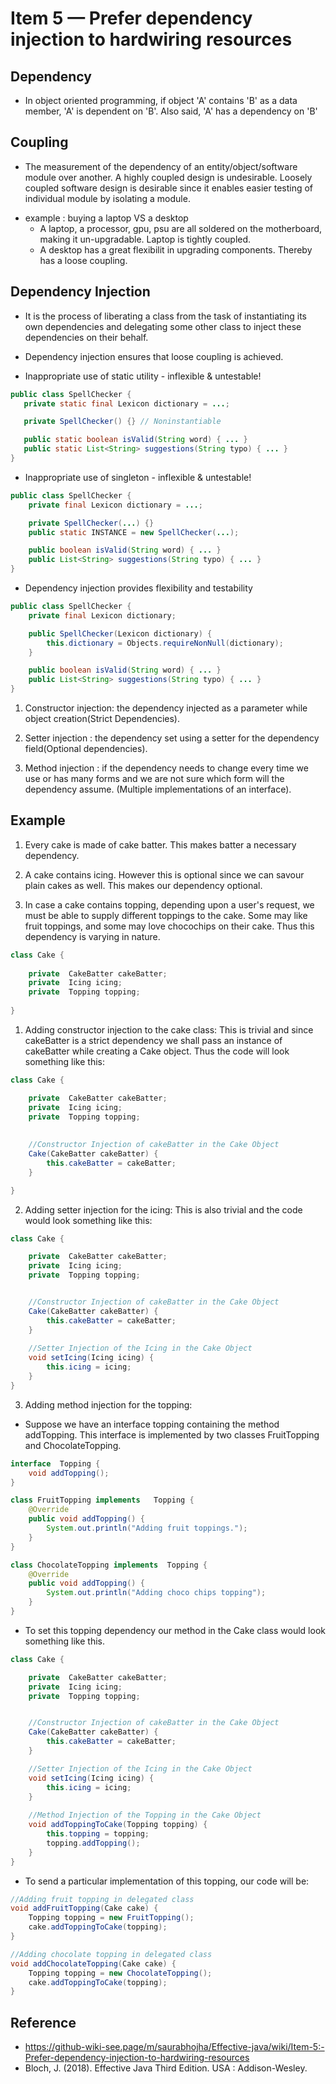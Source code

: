 # Item 5 — Prefer dependency injection to hardwiring resources

## Dependency


 - In object oriented programming, if object 'A' contains 'B' as a data member, 'A' is dependent on 'B'. Also said, 'A' has a dependency on 'B'






## Coupling


 - The measurement of the dependency of an entity/object/software module over another. 
 A highly coupled design is undesirable. Loosely coupled software design is desirable since it enables easier testing of individual module by isolating a module.


 * example : buying a laptop VS a desktop
    - A laptop, a processor, gpu, psu are all soldered on the motherboard, making it un-upgradable. Laptop is tightly coupled.
    - A desktop has a great flexibilit in upgrading components. Thereby has a loose coupling.




## Dependency Injection


 - It is the process of liberating a class from the task of instantiating its own dependencies and delegating some other class to inject these dependencies on their behalf. 
 
 
 - Dependency injection ensures that loose coupling is achieved.




- Inappropriate use of static utility - inflexible & untestable!


 ```Java
public class SpellChecker {
    private static final Lexicon dictionary = ...;

    private SpellChecker() {} // Noninstantiable

    public static boolean isValid(String word) { ... }
    public static List<String> suggestions(String typo) { ... }
}
```




-  Inappropriate use of singleton - inflexible & untestable!


```Java
public class SpellChecker {
    private final Lexicon dictionary = ...;

    private SpellChecker(...) {}
    public static INSTANCE = new SpellChecker(...);

    public boolean isValid(String word) { ... }
    public List<String> suggestions(String typo) { ... }
}
```




- Dependency injection provides flexibility and testability


```Java
public class SpellChecker {
    private final Lexicon dictionary;

    public SpellChecker(Lexicon dictionary) {
        this.dictionary = Objects.requireNonNull(dictionary);
    }

    public boolean isValid(String word) { ... }
    public List<String> suggestions(String typo) { ... }
}
```




  1. Constructor injection: the dependency injected as a parameter while object creation(Strict Dependencies).


  2. Setter injection : the dependency set using a setter for the dependency field(Optional dependencies).


  3. Method injection : if the dependency needs to change every time we use or has many forms and we are not sure which form will the dependency assume. (Multiple implementations of an interface).




## Example


1. Every cake is made of cake batter. This makes batter a necessary dependency.


2. A cake contains icing. However this is optional since we can savour plain cakes as well. This makes our dependency optional.


3. In case a cake contains topping, depending upon a user's request, we must be able to supply different toppings to the cake. Some may like fruit toppings, and some may love chocochips on their cake. Thus this dependency is varying in nature.




```Java
class Cake {
    
    private  CakeBatter cakeBatter;
    private  Icing icing;
    private  Topping topping;
    
}
```


1. Adding constructor injection to the cake class: This is trivial and since cakeBatter is a strict dependency we shall pass an instance of cakeBatter while creating a Cake object. Thus the code will look something like this:
```Java
class Cake {

    private  CakeBatter cakeBatter;
    private  Icing icing;
    private  Topping topping;
    
    
    //Constructor Injection of cakeBatter in the Cake Object
    Cake(CakeBatter cakeBatter) {
        this.cakeBatter = cakeBatter;
    }

}
```


2. Adding setter injection for the icing: This is also trivial and the code would look something like this:
```Java
class Cake {

    private  CakeBatter cakeBatter;
    private  Icing icing;
    private  Topping topping;


    //Constructor Injection of cakeBatter in the Cake Object
    Cake(CakeBatter cakeBatter) {
        this.cakeBatter = cakeBatter;
    }
    
    //Setter Injection of the Icing in the Cake Object
    void setIcing(Icing icing) {
        this.icing = icing;
    }
}
```


3. Adding method injection for the topping:
 - Suppose we have an interface topping containing the method addTopping. This interface is implemented by two classes FruitTopping and ChocolateTopping.
```Java
interface  Topping {
    void addTopping();
}

class FruitTopping implements   Topping {
    @Override
    public void addTopping() {
        System.out.println("Adding fruit toppings.");
    }
}

class ChocolateTopping implements  Topping {
    @Override
    public void addTopping() {
        System.out.println("Adding choco chips topping");
    }
}
```


- To set this topping dependency our method in the Cake class would look something like this.
```Java
class Cake {

    private  CakeBatter cakeBatter;
    private  Icing icing;
    private  Topping topping;


    //Constructor Injection of cakeBatter in the Cake Object
    Cake(CakeBatter cakeBatter) {
        this.cakeBatter = cakeBatter;
    }

    //Setter Injection of the Icing in the Cake Object
    void setIcing(Icing icing) {
        this.icing = icing;
    }
    
    //Method Injection of the Topping in the Cake Object
    void addToppingToCake(Topping topping) {
        this.topping = topping;
        topping.addTopping();
    }
}
```


- To send a particular implementation of this topping, our code will be:
```Java
//Adding fruit topping in delegated class
void addFruitTopping(Cake cake) {
    Topping topping = new FruitTopping();
    cake.addToppingToCake(topping);
}

//Adding chocolate topping in delegated class 
void addChocolateTopping(Cake cake) {
    Topping topping = new ChocolateTopping();
    cake.addToppingToCake(topping);
}
```




## Reference
 - https://github-wiki-see.page/m/saurabhojha/Effective-java/wiki/Item-5:-Prefer-dependency-injection-to-hardwiring-resources
  - Bloch, J. (2018). Effective Java Third Edition. USA : Addison-Wesley.
